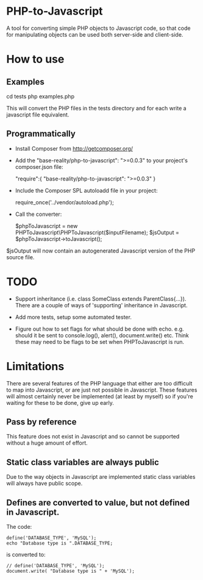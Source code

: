 PHP-to-Javascript
=================

A tool for converting simple PHP objects to Javascript code, so that code for manipulating objects can be used both server-side and client-side.


How to use
==========

Examples
--------

cd tests
php examples.php

This will convert the PHP files in the tests directory and for each write a javascript file equivalent.


Programmatically
----------------

* Install Composer from http://getcomposer.org/

* Add the "base-reality/php-to-javascript": ">=0.0.3" to your project's composer.json file:

    "require":{
		"base-reality/php-to-javascript": ">=0.0.3"
	}


* Include the Composer SPL autoloadd file in your project:

    require_once('../vendor/autoload.php');


* Call the converter:

    $phpToJavascript = new PHPToJavascript\PHPToJavascript($inputFilename);
    $jsOutput = $phpToJavascript->toJavascript();

$jsOutput will now contain an autogenerated Javascript version of the PHP source file.

TODO
====

* Support inheritance (i.e. class SomeClass extends ParentClass{...}). There are a couple of ways of 'supporting' inheritance in Javascript.

* Add more tests, setup some automated tester.

* Figure out how to set flags for what should be done with echo. e.g. should it be sent to console.log(), alert(), document.write() etc. Think these may need to be flags to be set when PHPToJavascript is run.

Limitations
===========

There are several features of the PHP language that either are too difficult to map into Javascript, or are just not possible in Javascript. These features will almost certainly never be implemented (at least by myself) so if you're waiting for these to be done, give up early.


Pass by reference
-----------------

This feature does not exist in Javascript and so cannot be supported without a huge amount of effort.

Static class variables are always public
----------------------------------------

Due to the way objects in Javascript are implemented static class variables will always have public scope.


Defines are converted to value, but not defined in Javascript.
-------------------------------------------------------------

The code:

    define('DATABASE_TYPE', 'MySQL');
	echo "Database type is ".DATABASE_TYPE;

is converted to:

    // define('DATABASE_TYPE', 'MySQL');
    document.write( "Database type is " + 'MySQL');
